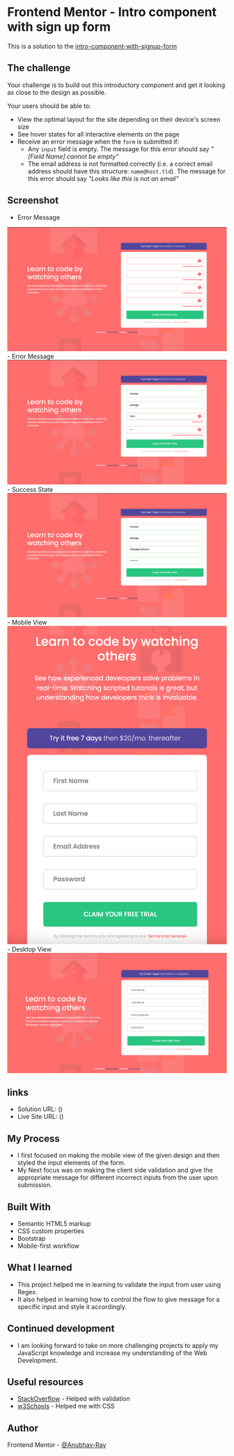 # Frontend Mentor - Intro component with sign up form

 This is a solution to the [intro-component-with-signup-form]()


## The challenge

Your challenge is to build out this introductory component and get it looking as close to the design as possible.

Your users should be able to:

- View the optimal layout for the site depending on their device's screen size
- See hover states for all interactive elements on the page
- Receive an error message when the `form` is submitted if:
  - Any `input` field is empty. The message for this error should say *"[Field Name] cannot be empty"*
  - The email address is not formatted correctly (i.e. a correct email address should have this structure: `name@host.tld`). The message for this error should say *"Looks like this is not an email"*

## Screenshot
- Error Message
 <img src="./screenshot/Error-message-1.png" alt="error message" >
- Error Message
  <img src="./screenshot/Error-message-2.png" alt="error message" >
- Success State
  <img src="./screenshot/Success-state.png" alt="success state" >
- Mobile View
 <img src="./screenshot/mobile-screenshot.png">
- Desktop View
<img src="./screenshot/desktop-screenshot.png">

## links
- Solution URL: ()
- Live Site URL: ()

## My Process
- I first focused on making the mobile view of the given design and then styled the input elements of the form.
- My Next focus was on making the client side validation and give the appropriate message for different incorrect inputs from the user upon submission.

## Built With
- Semantic HTML5 markup
- CSS custom properties
- Bootstrap 
- Mobile-first workflow

## What I learned

- This project helped me in learning to validate the input from user using Regex.
- It also helped in learning how  to control the flow to give message for a specific input and style it accordingly.

## Continued development

- I am looking forward to take on more challenging projects to apply my JavaScript knowledge and increase my understanding of the Web Development.

## Useful resources
- [StackOverflow](https://stackoverflow.com) - Helped with  validation
- [w3Schools](https://www.w3schools.com/) - Helped me with CSS

## Author
Frontend Mentor - [@Anubhav-Ray](https://www.frontendmentor.io/profile/Anubhav-Ray)

